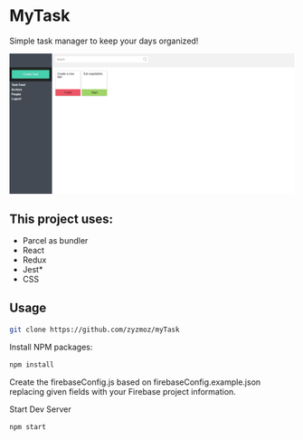 # MyTask

Simple task manager to keep your days organized!

![Screenshot](https://github.com/zyzmoz/mytasks/blob/master/screenshot.png?raw=true)

## This project uses: 
- Parcel as bundler 
- React 
- Redux 
- Jest* 
- CSS

## Usage

```bash
git clone https://github.com/zyzmoz/myTask
```

Install NPM packages:
```bash
npm install
```
Create the firebaseConfig.js based on firebaseConfig.example.json replacing given fields with your Firebase project information.

Start Dev Server
```bash
npm start
```
